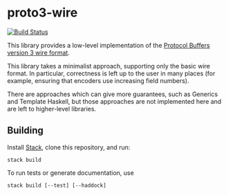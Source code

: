 # proto3-wire 

[![Build Status](https://travis-ci.org/awakenetworks/proto3-wire.svg?branch=master)](https://travis-ci.org/awakenetworks/proto3-wire)

This library provides a low-level implementation of the [Protocol Buffers version 3 wire format](https://developers.google.com/protocol-buffers/docs/encoding).

This library takes a minimalist approach, supporting only the basic wire format.
In particular, correctness is left up to the user in many places (for example,
ensuring that encoders use increasing field numbers).

There are approaches which can give more guarantees, such as Generics and Template
Haskell, but those approaches are not implemented here and are left to
higher-level libraries.

## Building

Install [Stack](http://docs.haskellstack.org/en/stable/README/), clone this repository, and run:

```text
stack build
```

To run tests or generate documentation, use

```text
stack build [--test] [--haddock]
```
